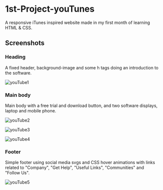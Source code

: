 # 1st-Project-youTunes
A responsive iTunes inspired website made in my first month of learning HTML &amp; CSS.

## Screenshots
### Heading
A fixed header, background-image and some h tags doing an introduction to the software.

![youTube1](https://user-images.githubusercontent.com/94570140/152577577-15be71a6-094b-437f-8a34-f473509a0fb6.png)

### Main body 
Main body with a free trial and download button, and two software displays, laptop and mobile phone.

![youTube2](https://user-images.githubusercontent.com/94570140/152577866-417cb8a2-4da4-4a1d-8bf0-a173482dd18a.png)

![youTube3](https://user-images.githubusercontent.com/94570140/152578211-053ab64a-9cdc-41c4-bad5-03aa241582b5.png)

![youTube4](https://user-images.githubusercontent.com/94570140/152578236-e75a346a-4509-4017-9317-ff9f85499884.png)

### Footer
Simple footer using social media svgs and CSS hover animations with links related to "Company", "Get Help", "Useful Links", "Communities" and "Follow Us".

![youTube5](https://user-images.githubusercontent.com/94570140/152578971-b788c75a-ea2a-4998-af26-b88e49ab53ab.png)
